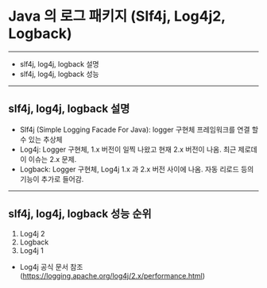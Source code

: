 # Java 의 로그 패키지 (Slf4j, Log4j2, Logback)

---

* slf4j, log4j, logback 설명
* slf4j, log4j, logback 성능

---

## slf4j, log4j, logback 설명

- Slf4j (Simple Logging Facade For Java): logger 구현체 프레임워크를 연결 할 수 있는 추상체
- Log4j: Logger 구현체, 1.x 버전이 일찍 나왔고 현재 2.x 버전이 나옴. 최근 제로데이 이슈는 2.x 문제.
- Logback: Logger 구현체, Log4j 1.x 과 2.x 버전 사이에 나옴. 자동 리로드 등의 기능이 추가로 들어감.

---

## slf4j, log4j, logback 성능 순위
1. Log4j 2
2. Logback
3. Log4j 1

- Log4j 공식 문서 참조 (https://logging.apache.org/log4j/2.x/performance.html)
